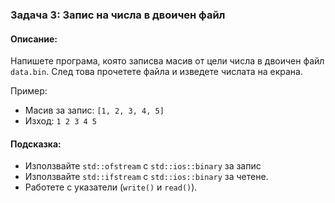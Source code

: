 ### Задача 3: Запис на числа в двоичен файл

#### Описание:
Напишете програма, която записва масив от цели числа в двоичен файл `data.bin`. След това прочетете файла и изведете числата на екрана.

Пример:
* Масив за запис: `[1, 2, 3, 4, 5]`
* Изход: `1 2 3 4 5`

#### Подсказка:
* Използвайте `std::ofstream` с `std::ios::binary` за запис
* Използвайте `std::ifstream` с `std::ios::binary` за четене. 
* Работете с указатели (`write()` и `read()`).